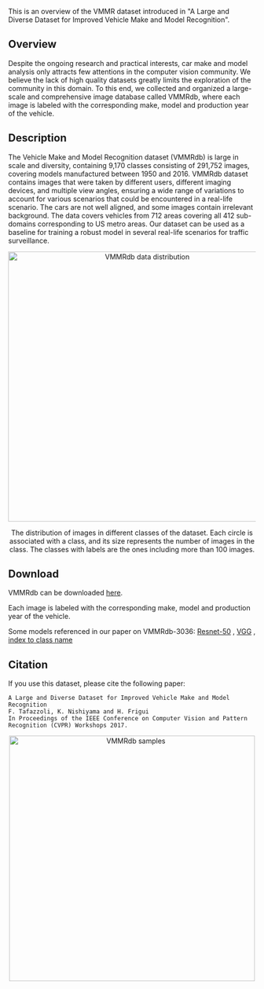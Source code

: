 This is an overview of the VMMR dataset introduced in "A Large and Diverse Dataset for Improved Vehicle Make and Model Recognition".

## Overview
Despite the ongoing research and practical interests, car make and model analysis only attracts few attentions in the computer vision community. We believe the lack of high quality datasets greatly limits the exploration of the community in this domain. To this end, we collected and organized a large-scale and comprehensive image database called VMMRdb, where each image is labeled with the corresponding make, model and production year of the vehicle.	

## Description
The Vehicle Make and Model Recognition dataset (VMMRdb) is large in scale and diversity, containing 9,170 classes consisting of 291,752 images, covering models manufactured between 1950 and 2016. VMMRdb dataset contains images that were taken by different users, different imaging devices, and multiple view angles, ensuring a wide range of variations to account for various scenarios that could be encountered in a real-life scenario. The cars are not well aligned, and some images contain irrelevant background. The data covers vehicles from 712 areas covering all 412 sub-domains corresponding to US metro areas. Our dataset can be used as a baseline for training a robust model in several real-life scenarios for traffic surveillance. 	
<p align="center"><img align="center" src="http://vmmrdb.cecsresearch.org/imgs/dbHeatmap.png" alt="VMMRdb data distribution" width="550px"></p>
<p align="center">The distribution of images in different classes of the dataset. Each circle is associated with a class, and its size represents the number of images in the class. The classes with labels are the ones including more than 100 images.</p>

## Download
VMMRdb can be downloaded [here](http://vmmrdb.cecsresearch.org/).

Each image is labeled with the corresponding make, model and production year of the vehicle.

Some models referenced in our paper on VMMRdb-3036: [Resnet-50](http://vmmrdb.cecsresearch.org/models/resnet-50.t7) , [VGG](http://vmmrdb.cecsresearch.org/models/vgg.t7) , [index to class name](http://vmmrdb.cecsresearch.org/models/index_class.t7) 

## Citation
If you use this dataset, please cite the following paper:
```
A Large and Diverse Dataset for Improved Vehicle Make and Model Recognition
F. Tafazzoli, K. Nishiyama and H. Frigui
In Proceedings of the IEEE Conference on Computer Vision and Pattern Recognition (CVPR) Workshops 2017. 
```

<p align="center"><img align="center" src="http://vmmrdb.cecsresearch.org/imgs/vmmrMultiplicity.png" alt="VMMRdb samples" width="500px"></p>
